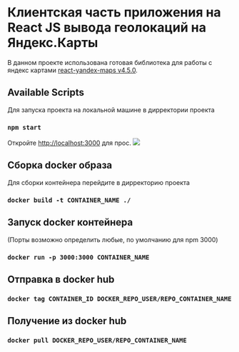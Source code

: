 # Клиентская часть приложения на React JS вывода геолокаций на Яндекс.Карты

В данном проекте использована готовая библиотека для работы с яндекс картами  [react-yandex-maps v4.5.0](https://react-yandex-maps.now.sh/).

## Available Scripts

Для запуска проекта на локальной машине в дирректории проекта 

### `npm start`

Откройте [http://localhost:3000](http://localhost:3000) для прос.
![](https://pandao.github.io/editor.md/examples/images/4.jpg)

## Сборка docker образа
Для сборки контейнера перейдите в дирректорию проекта
### `docker build -t CONTAINER_NAME ./`

## Запуск docker контейнера
(Порты возможно определить любыe, по умолчанию для npm 3000)
### `docker run -p 3000:3000 CONTAINER_NAME`

## Отправка в docker hub
### `docker tag CONTAINER_ID DOCKER_REPO_USER/REPO_CONTAINER_NAME`

## Получение из docker hub
### `docker pull DOCKER_REPO_USER/REPO_CONTAINER_NAME`

